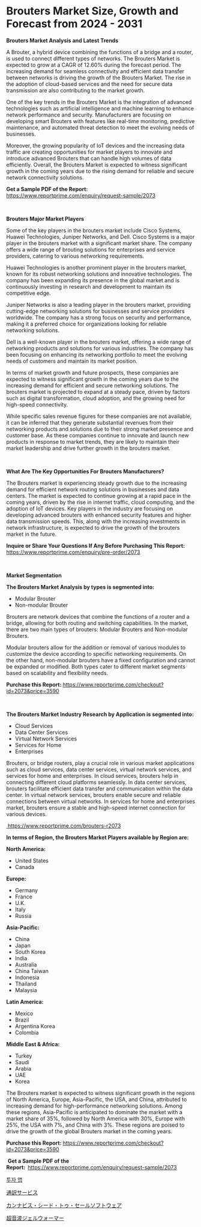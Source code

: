 <p><h1>Brouters Market Size, Growth and Forecast from 2024 - 2031</h1></p><p><strong>Brouters Market Analysis and Latest Trends</strong></p>
<p><p>A Brouter, a hybrid device combining the functions of a bridge and a router, is used to connect different types of networks. The Brouters Market is expected to grow at a CAGR of 12.60% during the forecast period. The increasing demand for seamless connectivity and efficient data transfer between networks is driving the growth of the Brouters Market. The rise in the adoption of cloud-based services and the need for secure data transmission are also contributing to the market growth.</p><p>One of the key trends in the Brouters Market is the integration of advanced technologies such as artificial intelligence and machine learning to enhance network performance and security. Manufacturers are focusing on developing smart Brouters with features like real-time monitoring, predictive maintenance, and automated threat detection to meet the evolving needs of businesses.</p><p>Moreover, the growing popularity of IoT devices and the increasing data traffic are creating opportunities for market players to innovate and introduce advanced Brouters that can handle high volumes of data efficiently. Overall, the Brouters Market is expected to witness significant growth in the coming years due to the rising demand for reliable and secure network connectivity solutions.</p></p>
<p><strong>Get a Sample PDF of the Report:&nbsp;</strong> <a href="https://www.reportprime.com/enquiry/request-sample/2073">https://www.reportprime.com/enquiry/request-sample/2073</a></p>
<p>&nbsp;</p>
<p><strong>Brouters Major Market Players</strong></p>
<p><p>Some of the key players in the brouters market include Cisco Systems, Huawei Technologies, Juniper Networks, and Dell. Cisco Systems is a major player in the brouters market with a significant market share. The company offers a wide range of brouting solutions for enterprises and service providers, catering to various networking requirements.</p><p>Huawei Technologies is another prominent player in the brouters market, known for its robust networking solutions and innovative technologies. The company has been expanding its presence in the global market and is continuously investing in research and development to maintain its competitive edge.</p><p>Juniper Networks is also a leading player in the brouters market, providing cutting-edge networking solutions for businesses and service providers worldwide. The company has a strong focus on security and performance, making it a preferred choice for organizations looking for reliable networking solutions.</p><p>Dell is a well-known player in the brouters market, offering a wide range of networking products and solutions for various industries. The company has been focusing on enhancing its networking portfolio to meet the evolving needs of customers and maintain its market position.</p><p>In terms of market growth and future prospects, these companies are expected to witness significant growth in the coming years due to the increasing demand for efficient and secure networking solutions. The brouters market is projected to expand at a steady pace, driven by factors such as digital transformation, cloud adoption, and the growing need for high-speed connectivity.</p><p>While specific sales revenue figures for these companies are not available, it can be inferred that they generate substantial revenues from their networking products and solutions due to their strong market presence and customer base. As these companies continue to innovate and launch new products in response to market trends, they are likely to maintain their market leadership and drive further growth in the brouters market.</p></p>
<p>&nbsp;</p>
<p><strong>What Are The Key Opportunities For Brouters Manufacturers?</strong></p>
<p><p>The Brouters market is experiencing steady growth due to the increasing demand for efficient network routing solutions in businesses and data centers. The market is expected to continue growing at a rapid pace in the coming years, driven by the rise in internet traffic, cloud computing, and the adoption of IoT devices. Key players in the industry are focusing on developing advanced brouters with enhanced security features and higher data transmission speeds. This, along with the increasing investments in network infrastructure, is expected to drive the growth of the brouters market in the future.</p></p>
<p><strong>Inquire or Share Your Questions If Any Before Purchasing This Report:</strong> <a href="https://www.reportprime.com/enquiry/pre-order/2073">https://www.reportprime.com/enquiry/pre-order/2073</a></p>
<p>&nbsp;</p>
<p><strong>Market Segmentation</strong></p>
<p><strong>The Brouters Market Analysis by types is segmented into:</strong></p>
<p><ul><li>Modular Brouter</li><li>Non-modular Brouter</li></ul></p>
<p><p>Brouters are network devices that combine the functions of a router and a bridge, allowing for both routing and switching capabilities. In the market, there are two main types of brouters: Modular Brouters and Non-modular Brouters. </p><p>Modular brouters allow for the addition or removal of various modules to customize the device according to specific networking requirements. On the other hand, non-modular brouters have a fixed configuration and cannot be expanded or modified. Both types cater to different market segments based on scalability and flexibility needs.</p></p>
<p><strong>Purchase this Report:&nbsp;</strong><a href="https://www.reportprime.com/checkout?id=2073&price=3590">https://www.reportprime.com/checkout?id=2073&price=3590</a></p>
<p>&nbsp;</p>
<p><strong>The Brouters Market Industry Research by Application is segmented into:</strong></p>
<p><ul><li>Cloud Services</li><li>Data Center Services</li><li>Virtual Network Services</li><li>Services for Home</li><li>Enterprises</li></ul></p>
<p><p>Brouters, or bridge routers, play a crucial role in various market applications such as cloud services, data center services, virtual network services, and services for home and enterprises. In cloud services, brouters help in connecting different cloud platforms seamlessly. In data center services, brouters facilitate efficient data transfer and communication within the data center. In virtual network services, brouters enable secure and reliable connections between virtual networks. In services for home and enterprises market, brouters ensure a stable and high-speed internet connection for various devices.</p></p>
<p><a href="https://www.reportprime.com/brouters-r2073">&nbsp;https://www.reportprime.com/brouters-r2073</a></p>
<p><strong>In terms of Region, the Brouters Market Players available by Region are:</strong></p>
<p>
    <p> <strong> North America: </strong>
        <ul>
            <li>United States</li>
            <li>Canada</li>
        </ul>
        </p> 
    <p> <strong> Europe: </strong>
        <ul>
            <li>Germany</li>
            <li>France</li>
            <li>U.K.</li>
            <li>Italy</li>
            <li>Russia</li>
        </ul>
        </p> 
    <p> <strong> Asia-Pacific: </strong>
        <ul>
            <li>China</li>
            <li>Japan</li>
            <li>South Korea</li>
            <li>India</li>
            <li>Australia</li>
            <li>China Taiwan</li>
            <li>Indonesia</li>
            <li>Thailand</li>
            <li>Malaysia</li>
        </ul>
        </p> 
    <p> <strong> Latin America: </strong>
        <ul>
            <li>Mexico</li>
            <li>Brazil</li>
            <li>Argentina Korea</li>
            <li>Colombia</li>
        </ul>
        </p> 
    <p> <strong> Middle East & Africa: </strong>
        <ul>
            <li>Turkey</li>
            <li>Saudi</li>
            <li>Arabia</li>
            <li>UAE</li>
            <li>Korea</li>
        </ul>
    </p>
    </p>
<p><p>The Brouters market is expected to witness significant growth in the regions of North America, Europe, Asia-Pacific, the USA, and China, attributed to increasing demand for high-performance networking solutions. Among these regions, Asia-Pacific is anticipated to dominate the market with a market share of 35%, followed by North America with 30%, Europe with 25%, the USA with 7%, and China with 3%. These regions are poised to drive the growth of the global Brouters market in the coming years.</p></p>
<p><strong>Purchase this Report: </strong><a href="https://www.reportprime.com/checkout?id=2073&price=3590">https://www.reportprime.com/checkout?id=2073&price=3590</a></p>
<p>&nbsp;<strong>Get a Sample PDF of the Report:&nbsp;&nbsp;</strong><a href="https://www.reportprime.com/enquiry/request-sample/2073">https://www.reportprime.com/enquiry/request-sample/2073</a></p>
<p><strong></strong></p>
<p><p><a href="https://medium.com/@witoldadamczyk1904/%ED%88%AC%EC%9E%90-%EC%95%B1-%EC%8B%9C%EC%9E%A5-%EB%8F%99%ED%96%A5-%EC%8B%9C%EC%9E%A5-%ED%8A%B8%EB%A0%8C%EB%93%9C-%EC%84%B1%EC%9E%A5-2024%EB%85%84%EB%B6%80%ED%84%B0-2031%EB%85%84%EA%B9%8C%EC%A7%80-%EC%98%88%EC%B8%A1-735f9f9a05d3">투자 앱</a></p><p><a href="https://github.com/LeoraEber/Market-Research-Report-List-1/blob/main/879277971945.md">通訳サービス</a></p><p><a href="https://github.com/tubbs463/Market-Research-Report-List-1/blob/main/601085371944.md">カンナビス・シード・トゥ・セールソフトウェア</a></p><p><a href="https://medium.com/@camilcosta76856/%E8%B6%85%E9%9F%B3%E6%B3%A2%E3%82%B2%E3%83%AB%E3%82%A6%E3%82%A9%E3%83%BC%E3%83%9E%E3%83%BC%E5%B8%82%E5%A0%B4%E3%81%AE%E8%A6%8F%E6%A8%A1%E3%81%A8%E5%B8%82%E5%A0%B4%E5%8B%95%E5%90%91-%E5%AE%8C%E5%85%A8%E3%81%AA%E6%A5%AD%E7%95%8C%E6%A6%82%E8%A6%81-2024%E5%B9%B4%E3%81%8B%E3%82%892031%E5%B9%B4-0fb5642972c8">超音波ジェルウォーマー</a></p></p>